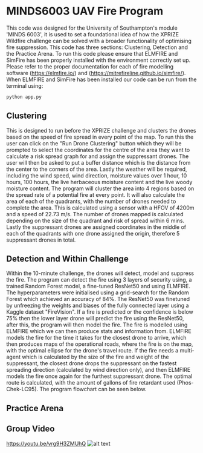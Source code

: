 # MINDS6003 UAV Fire Program
This code was designed for the University of Southampton's module 'MINDS 6003', it is used to set a foundational idea of how the XPRIZE Wildfire challenge can be solved with a broader functionality of optimising fire suppression. This code has three sections: Clustering, Detection and the Practice Arena.
To run this code please ensure that ELMFIRE and SimFire has been properly installed with the environment correctly set up. Please refer to the proper documentation for each of fire modelling software (https://elmfire.io/) and (https://mitrefireline.github.io/simfire/).
When ELMFIRE and SimFire has been installed our code can be run from the terminal using:

```bash
python app.py
```
## Clustering
This is designed to run before the XPRIZE challenge and clusters the drones based on the speed of fire spread in every point of the map. To run this the user can click on the "Run Drone Clustering" button which they will be prompted to select the coordinates for the centre of the area they want to calculate a risk spread graph for and assign the suppressant drones.
The user will then be asked to put a buffer distance which is the distance from the center to the corners of the area. Lastly the weather will be required, including the wind speed, wind direction, moisture values over 1 hour, 10 hours, 100 hours, the live herbaceous moisture content and the live woody moisture content.
The program will cluster the area into 4 regions based on the spread rate of a potential fire at every point. It will also calculate the area of each of the quadrants, with the number of drones needed to complete the area. This is calculated using a sensor with a HFOV of 4200m and a speed of 22.73 m/s. 
The number of drones mapped is calculated depending on the size of the quadrant and risk of spread within 6 mins. Lastly the suppressant drones are assigned coordinates in the middle of each of the quadrants with one drone assigned the origin, therefore 5 suppressant drones in total.

## Detection and Within Challenge
Within the 10-minute challenge, the drones will detect, model and suppress the fire. The program can detect the fire using 3 layers of security using, a trained Random Forest model, a fine-tuned ResNet50 and using ELMFIRE. The hyperparameters were initialised using a grid-search for the Random Forest which achieved an accuracy of 84%. The ResNet50 was finetuned by unfreezing the weights and biases of the fully connected layer using a Kaggle dataset "FireVision". If a fire is predicted or the confidence is below 75% then the lower layer drone will predict the fire using the ResNet50, after this, the program will then model the fire. The fire is modelled using ELMFIRE which we can then produce stats and information from. ELMFIRE models the fire for the time it takes for the closest drone to arrive, which then produces maps of the operational roads, where the fire is on the map, with the optimal ellipse for the drone's travel route. If the fire needs a multi-agent which is calculated by the size of the fire and weight of the suppressant, the closest drone drops the suppressant on the fastest spreading direction (calculated by wind direction only), and then ELMFIRE models the fire once again for the furthest suppressant drone. The optimal route is calculated, with the amount of gallons of fire retardant used (Phos-Chek-LC95). The program flowchart can be seen below.

## Practice Arena


## Group Video
https://youtu.be/vrg9H3ZMUhQ
![alt text](https://github.com/jhiltonjones/UAVFireProject/blob/main/Flowchart_FireProgram.png?raw=true)

